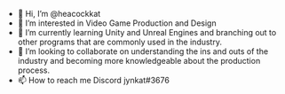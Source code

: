 - 👋 Hi, I’m @heacockkat
- 👀 I’m interested in Video Game Production and Design
- 🌱 I’m currently learning Unity and Unreal Engines and branching out to other programs that are commonly used in the industry.
- 💞️ I’m looking to collaborate on understanding the ins and outs of the industry and becoming more knowledgeable about the production process.
- 📫 How to reach me Discord jynkat#3676

<!---
heacockkat/heacockkat is a ✨ special ✨ repository because its `README.md` (this file) appears on your GitHub profile.
You can click the Preview link to take a look at your changes.
--->
